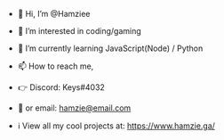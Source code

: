 - 👋 Hi, I’m @Hamziee
- 👀 I’m interested in coding/gaming
- 🌱 I’m currently learning JavaScript(Node) / Python
- 📫 How to reach me, 
- 👉 Discord: Keys#4032
- 📧 or email: hamzie@email.com 

- ℹ View all my cool projects at: https://www.hamzie.ga/

